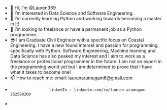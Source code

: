 - 👋 Hi, I’m @Lauren369
- 👀 I’m interested in Data Science and Software Engineering.
- 🌱 I’m currently learning Python and working towards becoming a master in it!
- 💞️ I’m looking to freelance or have a permanent job as a Python programmer.
- 😎 I am Graduate Civil Engineer with a specific focus on Coastal Engineering. I have a new found interest and passion for programming, specifically with Python. Software Engineering, Machine learning and Data Science has also peaked my interest and I aim to work as a freelance or professional programmer in the future. I am not an expert in the programming world yet but I am determined to prove that I have what it takes to become one!
- 📫 How to reach me: email: laurenarumugam6@gmail.com
-                      linkedIn : linkedin.com/in/lauren-arumugam-252590200
- 

<!---
Lauren369/Lauren369 is a ✨ special ✨ repository because its `README.md` (this file) appears on your GitHub profile.
You can click the Preview link to take a look at your changes.
--->
